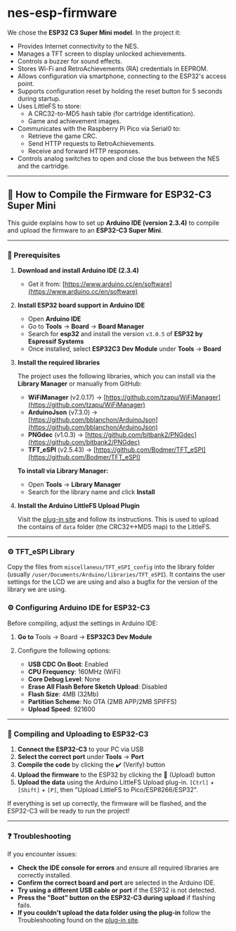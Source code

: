 # nes-esp-firmware

We chose the **ESP32 C3 Super Mini model**. In the project it:

- Provides Internet connectivity to the NES.
- Manages a TFT screen to display unlocked achievements.
- Controls a buzzer for sound effects.
- Stores Wi-Fi and RetroAchievements (RA) credentials in EEPROM.
- Allows configuration via smartphone, connecting to the ESP32's access point.
- Supports configuration reset by holding the reset button for 5 seconds during startup.
- Uses LittleFS to store:
  - A CRC32-to-MD5 hash table (for cartridge identification).
  - Game and achievement images.
- Communicates with the Raspberry Pi Pico via Serial0 to:
  - Retrieve the game CRC.
  - Send HTTP requests to RetroAchievements.
  - Receive and forward HTTP responses.
- Controls analog switches to open and close the bus between the NES and the cartridge.

---

## 🔧 How to Compile the Firmware for ESP32-C3 Super Mini  

This guide explains how to set up **Arduino IDE (version 2.3.4)** to compile and upload the firmware to an **ESP32-C3 Super Mini**.  

---

### 📌 Prerequisites  

1. **Download and install Arduino IDE (2.3.4)**  
   - Get it from: [https://www.arduino.cc/en/software](https://www.arduino.cc/en/software)  

2. **Install ESP32 board support in Arduino IDE**  
   - Open **Arduino IDE**  
   - Go to **Tools** → **Board** → **Board Manager**  
   - Search for **esp32** and install the version `v3.0.5` of **ESP32 by Espressif Systems**  
   - Once installed, select **ESP32C3 Dev Module** under **Tools** → **Board**  

3. **Install the required libraries**  

   The project uses the following libraries, which you can install via the **Library Manager** or manually from GitHub:  

   - **WiFiManager** (v2.0.17) → [https://github.com/tzapu/WiFiManager](https://github.com/tzapu/WiFiManager)  
   - **ArduinoJson** (v7.3.0) → [https://github.com/bblanchon/ArduinoJson](https://github.com/bblanchon/ArduinoJson)  
   - **PNGdec** (v1.0.3) → [https://github.com/bitbank2/PNGdec](https://github.com/bitbank2/PNGdec)  
   - **TFT_eSPI** (v2.5.43) → [https://github.com/Bodmer/TFT_eSPI](https://github.com/Bodmer/TFT_eSPI)

   **To install via Library Manager:**  
   - Open **Tools** → **Library Manager**  
   - Search for the library name and click **Install**  

4. **Install the Arduino LittleFS Upload Plugin**

   Visit the [plug-in site](https://github.com/earlephilhower/arduino-littlefs-upload) and follow its instructions. This is used to upload the contains of `data` folder (the CRC32<->MD5 map) to the LittleFS.

---

### ⚙️ TFT_eSPI Library 

Copy the files from `miscellaneus/TFT_eSPI_config` into the library folder (usually `/user/Documents/Arduino/libraries/TFT_eSPI`). It contains the user settings for the LCD we are using and also a bugfix for the version of the library we are using.

### ⚙️ Configuring Arduino IDE for ESP32-C3  

Before compiling, adjust the settings in Arduino IDE:  

1. **Go to** Tools → Board → **ESP32C3 Dev Module**  
2. Configure the following options:  

   - **USB CDC On Boot**: Enabled
   - **CPU Frequency**: 160MHz (WiFi)   
   - **Core Debug Level**: None  
   - **Erase All Flash Before Sketch Upload**: Disabled  
   - **Flash Size**: 4MB (32Mb)  
   - **Partition Scheme**: No OTA (2MB APP/2MB SPIFFS)   
   - **Upload Speed**: 921600  

---

### 🚀 Compiling and Uploading to ESP32-C3  

1. **Connect the ESP32-C3** to your PC via USB  
2. **Select the correct port** under **Tools** → **Port**  
3. **Compile the code** by clicking the ✔️ (Verify) button  
4. **Upload the firmware** to the ESP32 by clicking the 🔼 (Upload) button  
5. **Upload the data** using the Arduino LittleFS Upload plug-in. `[Ctrl]` + `[Shift]` + `[P]`, then "Upload LittleFS to Pico/ESP8266/ESP32".

If everything is set up correctly, the firmware will be flashed, and the ESP32-C3 will be ready to run the project!  

---

### ❓ Troubleshooting  

If you encounter issues:  
- **Check the IDE console for errors** and ensure all required libraries are correctly installed.  
- **Confirm the correct board and port** are selected in the Arduino IDE.  
- **Try using a different USB cable or port** if the ESP32 is not detected.  
- **Press the "Boot" button on the ESP32-C3 during upload** if flashing fails.  
- **If you couldn't upload the data folder using the plug-in** follow the Troubleshooting found on the [plug-in site](https://github.com/earlephilhower/arduino-littlefs-upload). 

